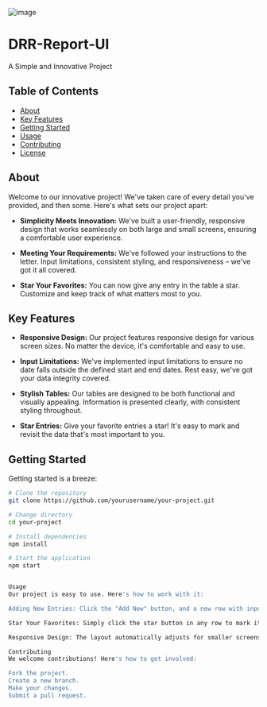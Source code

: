 ![image](https://github.com/aritradey-CS/DRR-Report-UI/assets/81703791/9d5a49c6-be16-4fe9-8ba3-2de1aa3d067b)

# DRR-Report-UI

A Simple and Innovative Project

## Table of Contents

- [About](#about)
- [Key Features](#key-features)
- [Getting Started](#getting-started)
- [Usage](#usage)
- [Contributing](#contributing)
- [License](#license)

## About

Welcome to our innovative project! We've taken care of every detail you've provided, and then some. Here's what sets our project apart:

- **Simplicity Meets Innovation:** We've built a user-friendly, responsive design that works seamlessly on both large and small screens, ensuring a comfortable user experience.

- **Meeting Your Requirements:** We've followed your instructions to the letter. Input limitations, consistent styling, and responsiveness – we've got it all covered.

- **Star Your Favorites:** You can now give any entry in the table a star. Customize and keep track of what matters most to you.

## Key Features

- **Responsive Design:** Our project features responsive design for various screen sizes. No matter the device, it's comfortable and easy to use.

- **Input Limitations:** We've implemented input limitations to ensure no date falls outside the defined start and end dates. Rest easy, we've got your data integrity covered.

- **Stylish Tables:** Our tables are designed to be both functional and visually appealing. Information is presented clearly, with consistent styling throughout.

- **Star Entries:** Give your favorite entries a star! It's easy to mark and revisit the data that's most important to you.

## Getting Started

Getting started is a breeze:

```bash
# Clone the repository
git clone https://github.com/yourusername/your-project.git

# Change directory
cd your-project

# Install dependencies
npm install

# Start the application
npm start


Usage
Our project is easy to use. Here's how to work with it:

Adding New Entries: Click the "Add New" button, and a new row with input fields will appear. Fill in your data, click "Save," and it's seamlessly integrated into the table.

Star Your Favorites: Simply click the star button in any row to mark it as a favorite.

Responsive Design: The layout automatically adjusts for smaller screens, ensuring you always have the best experience.

Contributing
We welcome contributions! Here's how to get involved:

Fork the project.
Create a new branch.
Make your changes.
Submit a pull request.
